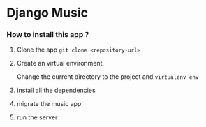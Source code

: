 # Django Music

### How to install this app ?

1. Clone the app `git clone <repository-url>`

2. Create an virtual environment. 
   
   Change the current directory to the project and `virtualenv env`

3. install all the dependencies

4. migrate the music app 

5. run the server 
